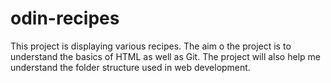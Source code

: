 # odin-recipes

This project is displaying various recipes. The aim o the project is to understand the basics of HTML as well as Git. The project will also help me understand the folder structure used in web development.
